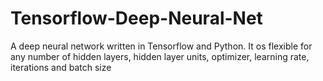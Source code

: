 # Tensorflow-Deep-Neural-Net
A deep neural network written in Tensorflow and Python. It os flexible for any number of hidden layers, hidden layer units, optimizer,  learning rate, iterations and batch size
